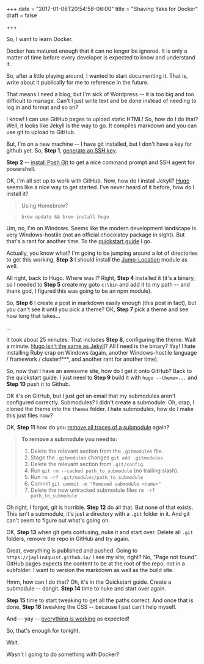 +++
date = "2017-01-06T20:54:58-06:00"
title = "Shaving Yaks for Docker"
draft = false

+++

So, I want to learn Docker.

Docker has matured enough that it can no longer be ignored. It is only a matter of time before every developer is expected to know and understand it.

So, after a little playing around, I wanted to start documenting it. That is, write about it publically for me to reference in the future. 

That means I need a blog, but I'm sick of Wordpress -- it is too big and too difficult to manage. Can't I just write text and be done instead of needing to log in and format and so on?

I know! I can use GitHub pages to upload static HTML! So, how do I do that? Well, it looks like Jekyll is the way to go. It compiles markdown and you can use git to upload to GitHub.

But, I'm on a new machine -- I have git installed, but I don't have a key for github yet. So, **Step 1**, [generate an SSH key](https://help.github.com/articles/generating-a-new-ssh-key-and-adding-it-to-the-ssh-agent/).

**Step 2** -- [install Posh Git](https://github.com/dahlbyk/posh-git) to get a nice command prompt and SSH agent for powershell.

OK, I'm all set up to work with GitHub. Now, how do I install Jekyll? [Hugo](https://gohugo.io/) seems like a nice way to get started. I've never heard of it before, how do I install it?

> Using Homebrew?

> `brew update && brew install hugo`

Um, no, I'm on Windows. Seems like the modern development landscape is very Windows-hostile (not an official chocolatey package in sight). But that's a rant for another time. To the [quickstart guide](https://gohugo.io/overview/quickstart/) I go.

Actually, you know what? I'm going to be jumping around a lot of directories to get this working, **Step 3** I should install the [Jump-Location](https://github.com/tkellogg/Jump-Location) module as well.

All right, back to Hugo. Where was I? Right, **Step 4** installed it (it's a binary, so I needed to **Step 5** create my goto `c:\bin` and add it to my path -- and thank god, I figured this was going to be an npm module).

So, **Step 6** I create a post in markdown easily enough (this post in fact), but you can't see it until you pick a theme? OK, **Step 7** pick a theme and see how long that takes...

...

It took about 25 minutes. That includes **Step 8**, configuring the theme. Wait a minute. [Hugo isn't the same as Jekyll](https://www.reddit.com/r/learnprogramming/comments/3dy5w1/jekyll_vs_hugo_best_static_site_generator_out_of/)? All I need is the binary? Yay! I hate installing Ruby crap on Windows (again, another Windows-hostile language / framework / clusterf***, and another rant for another time).

So, now that I have an awesome site, how do I get it onto GitHub? Back to the quickstart guide. I just need to **Step 9** build it with `hugo --theme=...` and **Step 10** push it to Github.

OK it's on GitHub, but I just got an email that my submodules aren't configured correctly. Submodules? I didn't create a submodule. Oh, crap, I cloned the theme into the `themes` folder. I hate submodules, how do I make this just files now?

OK, **Step 11** how do you [remove all traces of a submodule](https://stackoverflow.com/questions/1260748/how-do-i-remove-a-submodule#1260982) again?

> **To remove a submodule you need to:**
>
> 1. Delete the relevant section from the `.gitmodules` file.
> 1. Stage the `.gitmodules` changes `git add .gitmodules`
> 1. Delete the relevant section from `.git/config`.
> 1. Run `git rm --cached path_to_submodule` (no trailing slash).
> 1. Run `rm -rf .git/modules/path_to_submodule`
> 1. Commit `git commit -m "Removed submodule <name>"`
> 1. Delete the now untracked submodule files `rm -rf path_to_submodule`

Oh right, I forgot, git is horrible. **Step 12** do all that. But none of that exists. This isn't a submodule, it's just a directory with a `.git` folder in it. And git can't seem to figure out what's going on.

OK, **Step 13** when git gets confusing, nuke it and start over. Delete all `.git` folders, remove the repo in GitHub and try again.

Great, everything is published and pushed. Going to `https://jaylindquist.github.io/` I see my site, right? No, "Page not found". GitHub pages expects the content to be at the root of the repo, not in a subfolder. I want to version the markdown as well as the build site. 

Hmm, how can I do that? Oh, it's in the Quickstart guide. Create a submodule -- dangit. **Step 14** time to nuke and start over again.

**Step 15** time to start tweaking to get all the paths correct. And once that is done, **Step 16** tweaking the CSS -- because I just can't help myself.

And -- yay -- [everything is working](https://jaylindquist.github.io/) as expected!

So, that's enough for tonight.

Wait.

Wasn't I going to do something with Docker?